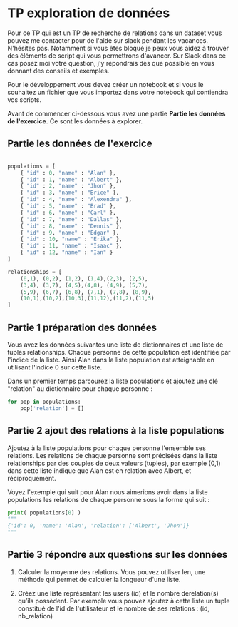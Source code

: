 # TP exploration de données

Pour ce TP qui est un TP de recherche de relations dans un dataset vous pouvez me contacter pour de l'aide sur slack pendant les vacances. N'hésites pas. Notamment si vous êtes bloqué je peux vous aidez à trouver des éléments de script qui vous permettrons d'avancer. Sur Slack dans ce cas posez moi votre question, j'y répondrais dès que possible en vous donnant des conseils et exemples.

Pour le développement vous devez créer un notebook et si vous le souhaitez un fichier que vous importez dans votre notebook qui contiendra vos scripts.

Avant de commencer ci-dessous vous avez une partie **Partie les données de l'exercice**. Ce sont les données à explorer.

## Partie les données de l'exercice

```python

populations = [
    { "id" : 0, "name" : "Alan" },
    { "id" : 1, "name" : "Albert" },
    { "id" : 2, "name" : "Jhon" },
    { "id" : 3, "name" : "Brice" },
    { "id" : 4, "name" : "Alexendra" },
    { "id" : 5, "name" : "Brad" },
    { "id" : 6, "name" : "Carl" },
    { "id" : 7, "name" : "Dallas" },
    { "id" : 8, "name" : "Dennis" },
    { "id" : 9, "name" : "Edgar" },
    { "id" : 10, "name" : "Erika" },
    { "id" : 11, "name" : "Isaac" },
    { "id" : 12, "name" : "Ian" }
]

relationships = [
    (0,1), (0,2), (1,2), (1,4),(2,3), (2,5),
    (3,4), (3,7), (4,5),(4,8), (4,9), (5,7),
    (5,9), (6,7), (6,8), (7,1), (7,8), (8,9),
    (10,1),(10,2),(10,3),(11,12),(11,2),(11,5)
]

```

## Partie 1 préparation des données

Vous avez les données suivantes une liste de dictionnaires et une liste de tuples relationships. Chaque personne de cette population est identifiée par l'indice de la liste. Ainsi Alan dans la liste population est atteignable en utilisant l'indice 0 sur cette liste.

Dans un premier temps parcourez la liste populations et ajoutez une clé "relation" au dictionnaire pour chaque personne :

```python
for pop in populations:
    pop['relation'] = []

```

## Partie 2 ajout des relations à la liste populations

Ajoutez à la liste populations pour chaque personne l'ensemble ses relations. Les relations de chaque personne sont précisées dans la liste relationships par des couples de deux valeurs (tuples), par exemple (0,1) dans cette liste indique que Alan est en relation avec Albert, et réciproquement.

Voyez l'exemple qui suit pour Alan nous aimerions avoir dans la liste populations les relations de chaque personne sous la forme qui suit :

```python
print( populations[0] )
"""
{'id': 0, 'name': 'Alan', 'relation': ['Albert', 'Jhon']}
"""
 ```

## Partie 3 répondre aux questions sur les données

1. Calculer la moyenne des relations. Vous pouvez utiliser len, une méthode qui permet de calculer la longueur d'une liste.

2. Créez une liste représentant les users (id) et le nombre derelation(s) qu’ils possèdent. Par exemple vous pouvez ajoutez à cette liste un tuple constitué de l'id de l'utilisateur et le nombre de ses relations : (id, nb_relation)
